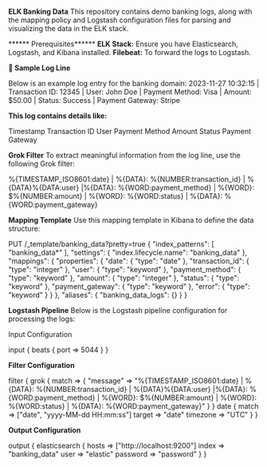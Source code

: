**ELK Banking Data**
This repository contains demo banking logs, along with the mapping policy and Logstash configuration files for parsing and visualizing the data in the ELK stack.

****** Prerequisites******
**ELK Stack:** Ensure you have Elasticsearch, Logstash, and Kibana installed.
**Filebeat:** To forward the logs to Logstash.

**📄 Sample Log Line**

Below is an example log entry for the banking domain:
2023-11-27 10:32:15 | Transaction ID: 12345 | User: John Doe | Payment Method: Visa | Amount: $50.00 | Status: Success | Payment Gateway: Stripe

**This log contains details like:**

Timestamp
Transaction ID
User
Payment Method
Amount
Status
Payment Gateway

**Grok Filter**
To extract meaningful information from the log line, use the following Grok filter:

%{TIMESTAMP_ISO8601:date} \| %{DATA}: %{NUMBER:transaction_id} \| %{DATA}%{DATA:user} \|%{DATA}: %{WORD:payment_method} \| %{WORD}: \$%{NUMBER:amount} \| %{WORD}: %{WORD:status} \| %{DATA}: %{WORD:payment_gateway}

**Mapping Template**
Use this mapping template in Kibana to define the data structure:

PUT /_template/banking_data?pretty=true
{
  "index_patterns": [
    "banking_data*"
  ],
  "settings": {
    "index.lifecycle.name": "banking_data"
  },
  "mappings": {
    "properties": {
      "date": {
        "type": "date"
      },
      "transaction_id": {
        "type": "integer"
      },
      "user": {
        "type": "keyword"
      },
      "payment_method": {
        "type": "keyword"
      },
      "amount": {
        "type": "integer"
      },
      "status": {
        "type": "keyword"
      },
      "payment_gateway": {
        "type": "keyword"
      },
      "error": {
        "type": "keyword"
      }
    }
  },
  "aliases": {
    "banking_data_logs": {}
  }
}


**Logstash Pipeline**
Below is the Logstash pipeline configuration for processing the logs:

Input Configuration

input {
  beats {
    port => 5044
  }
}


**Filter Configuration**

filter {
  grok {
    match => {
      "message" => "%{TIMESTAMP_ISO8601:date} \| %{DATA}: %{NUMBER:transaction_id} \| %{DATA}%{DATA:user} \|%{DATA}: %{WORD:payment_method} \| %{WORD}: \$%{NUMBER:amount} \| %{WORD}: %{WORD:status} \| %{DATA}: %{WORD:payment_gateway}"
    }
  }
  date {
    match => ["date", "yyyy-MM-dd HH:mm:ss"]
    target => "date"
    timezone => "UTC"
  }
}


**Output Configuration**

output {
  elasticsearch {
    hosts => ["http://localhost:9200"]
    index => "banking_data"
    user => "elastic"
    password => "password"
  }
}


